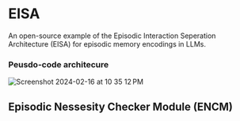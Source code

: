 # EISA
An open-source example of the Episodic Interaction Seperation Architecture (EISA) for episodic memory encodings in LLMs.

### Peusdo-code architecure

![Screenshot 2024-02-16 at 10 35 12 PM](https://github.com/shankarchawla1776/EISA/assets/139474458/eec4f80e-3d3e-43e8-85f8-0d5c0967b580)

## Episodic Nessesity Checker Module (ENCM)
